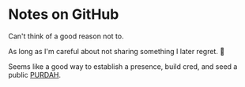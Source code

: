 # Notes on GitHub

Can't think of a good reason not to.

As long as I'm careful about not sharing something I later regret. 😬

Seems like a good way to establish a presence, build cred, and seed a public [PURDAH](https://www.reddit.com/r/nealstephenson/comments/czw5og/fall_or_dodge_in_hell_question_on_the/).
